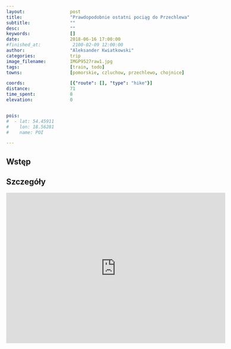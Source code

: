```yaml
---
layout:                 post
title:                  "Prawdopodobnie ostatni pociąg do Przechlewa"
subtitle:               ""
desc:                   ""
keywords:               []
date:                   2018-06-16 17:00:00
#finished_at:            2100-02-09 12:00:00
author:                 "Aleksander Kwiatkowski"
categories:             trip
image_filename:         IMGP9527raw1.jpg
tags:                   [train, todo]
towns:                  [pomorskie, czluchow, przechlewo, chojnice]

coords:                 [{"route": [], "type": "hike"}]
distance:               71
time_spent:             8
elevation:              0


pois:
#  - lat: 54.45911
#    lon: 18.56281
#    name: POI

---
```



## Wstęp

## Szczegóły

<iframe height='405' width='590' frameborder='0' allowtransparency='true' scrolling='no' src='https://www.strava.com/activities/1646764223/embed/8eef37eef56fad4f5c9257df1c4fe1602e8a3c5c'></iframe>
